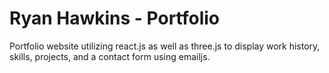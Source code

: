 # Ryan Hawkins - Portfolio

Portfolio website utilizing react.js as well as three.js to display work history, skills, projects, and a contact form using emailjs.